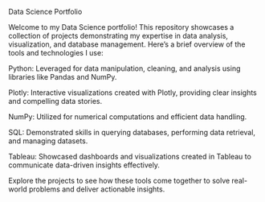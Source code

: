 Data Science Portfolio

Welcome to my Data Science portfolio! This repository showcases a collection of projects demonstrating my expertise in data analysis, visualization, and database management. Here’s a brief overview of the tools and technologies I use:

Python: Leveraged for data manipulation, cleaning, and analysis using libraries like Pandas and NumPy.

Plotly: Interactive visualizations created with Plotly, providing clear insights and compelling data stories.

NumPy: Utilized for numerical computations and efficient data handling.

SQL: Demonstrated skills in querying databases, performing data retrieval, and managing datasets.

Tableau: Showcased dashboards and visualizations created in Tableau to communicate data-driven insights effectively.

Explore the projects to see how these tools come together to solve real-world problems and deliver actionable insights.
